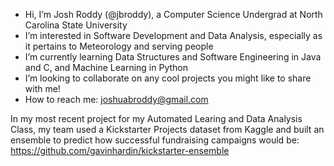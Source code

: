 - Hi, I’m Josh Roddy (@jbroddy), a Computer Science Undergrad at North Carolina State University
- I’m interested in Software Development and Data Analysis, especially as it pertains to Meteorology and serving people
- I’m currently learning Data Structures and Software Engineering in Java and C, and Machine Learning in Python
- I’m looking to collaborate on any cool projects you might like to share with me!  
- How to reach me: joshuabroddy@gmail.com

In my most recent project for my Automated Learing and Data Analysis Class, my team used a Kickstarter Projects dataset from Kaggle and built an ensemble to predict how successful fundraising campaigns would be: https://github.com/gavinhardin/kickstarter-ensemble

<!---
jbroddy/jbroddy is a ✨ special ✨ repository because its `README.md` (this file) appears on your GitHub profile.
You can click the Preview link to take a look at your changes.
--->
